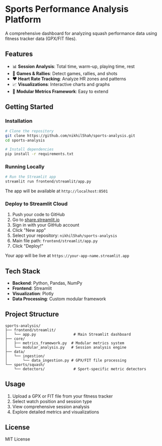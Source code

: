 # Sports Performance Analysis Platform

A comprehensive dashboard for analyzing squash performance data using fitness tracker data (GPX/FIT files).

## Features

- 📊 **Session Analysis**: Total time, warm-up, playing time, rest
- 🎾 **Games & Rallies**: Detect games, rallies, and shots
- ❤️ **Heart Rate Tracking**: Analyze HR zones and patterns
- 📈 **Visualizations**: Interactive charts and graphs
- 🔧 **Modular Metrics Framework**: Easy to extend

## Getting Started

### Installation

```bash
# Clone the repository
git clone https://github.com/nikhil5hah/sports-analysis.git
cd sports-analysis

# Install dependencies
pip install -r requirements.txt
```

### Running Locally

```bash
# Run the Streamlit app
streamlit run frontend/streamlit/app.py
```

The app will be available at `http://localhost:8501`

### Deploy to Streamlit Cloud

1. Push your code to GitHub
2. Go to [share.streamlit.io](https://share.streamlit.io)
3. Sign in with your GitHub account
4. Click "New app"
5. Select your repository: `nikhil5hah/sports-analysis`
6. Main file path: `frontend/streamlit/app.py`
7. Click "Deploy!"

Your app will be live at `https://your-app-name.streamlit.app`

## Tech Stack

- **Backend**: Python, Pandas, NumPy
- **Frontend**: Streamlit
- **Visualization**: Plotly
- **Data Processing**: Custom modular framework

## Project Structure

```
sports-analysis/
├── frontend/streamlit/
│   └── app.py                 # Main Streamlit dashboard
├── core/
│   ├── metrics_framework.py  # Modular metrics system
│   └── modular_analysis.py   # Session analysis engine
├── data/
│   └── ingestion/
│       └── data_ingestion.py # GPX/FIT file processing
└── sports/squash/
    └── detectors/             # Sport-specific metric detectors
```

## Usage

1. Upload a GPX or FIT file from your fitness tracker
2. Select watch position and session type
3. View comprehensive session analysis
4. Explore detailed metrics and visualizations

## License

MIT License
